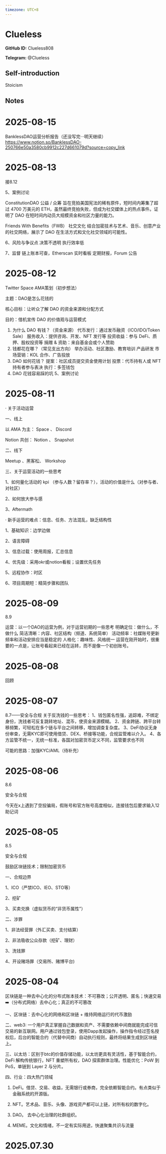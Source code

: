 ```yaml
---
timezone: UTC+8
---
```


# Clueless

**GitHub ID:** Clueless808

**Telegram:** @Clueless

## Self-introduction

Stoicism

## Notes

<!-- Content_START -->
# 2025-08-15

BanklessDAO运营分析报告（还没写完···明天继续）
https://www.notion.so/BanklessDAO-250766e50a3580cb9912c227d661079d?source=copy_link

# 2025-08-13

接8.12

5、案例讨论

ConstitutionDAO
公益 / 众筹
旨在竞拍美国宪法的稀有原件，短时间内筹集了超过 4700 万美元的 ETH，虽然最终竞拍失败，但成为社交媒体上的热点事件。证明了 DAO 在短时间内动员大规模资金和社区力量的能力。

Friends With Benefits（FWB）
社交文化 
结合加密技术与艺术、音乐、创意产业的社交网络，展示了 DAO 在生活方式和文化社交领域的可能性。

6、风险与争议点
决策不透明
执行效率低

7、监督
链上账本可查，Etherscan
实时看板
定期财报，Forum 公告

# 2025-08-12

Twitter Space AMA策划（初步想法）

主题：DAO是怎么花钱的

核心目标：让听众了解 DAO 的资金来源和分配方式

目的：借机宣传 DAO 的价值观与运营模式

1. 为什么 DAO 有钱？（资金来源）
代币发行：通过发币融资（ICO/IDO/Token Sale）
服务收入：提供咨询、开发、NFT 发行等
投资收益：参与 DeFi、质押、股权投资等
捐赠 & 资助：来自基金会或个人赞助
2. 钱都花在哪？（常见支出方向）
举办活动、社区激励、教育培训
产品研发
市场营销：KOL 合作、广告投放
3. DAO 如何花钱？
提案：社区成员提交资金使用计划
投票：代币持有人或 NFT 持有者参与表决
执行：多签钱包
4. DAO 花钱容易踩的坑
5、案例讨论

# 2025-08-11

· 关于活动运营

一、线上

以 AMA 为主： Space 、 Discord

Notion 共创： Notion 、 Snapshot

二、线下

Meetup 、黑客松、 Workshop

三、关于运营活动的一些思考

1、如何量化活动的 kpi （参与人数？留存率？），活动的价值是什么（对参与者、对社区）

2、如何放大参与感

3、Aftermath

· 新手运营的难点：信息、任务、方法混乱，缺乏结构性

1、基础知识：边学边做

2、语言障碍

3、信息过载：使用周报，汇总信息

4、优先级：采用okr或notion看板；设置优先任务

5、远程协作：时区

6、项目周期短：精简步骤和团队

# 2025-08-09

8.9

运营：以一个DAO的运营为例，对于运营初期的一些思考
明确定位：做什么，不做什么
简洁清晰：内容、社区结构（频道、系统简单）
活动频率：社媒账号更新频率和活动安排应当是稳定的
人格化：趣味性、风格统一
运营在刚开始时，很重要的一点是，让账号看起来已经在运转，而不是像一个初创账号。

# 2025-08-08

回顾

# 2025-08-07

8.7——安全与合规
关于反洗钱的一些思考：
1、钱包匿名性强，追踪难，不绑定身份，洗钱者可反复跳转地址、混币，使资金来源模糊。
2、资金跨链、跨平台转移频繁，可轻松在多个链与平台之间转移，增加调查复杂度。
3、DeFi协议无身份审查，无需KYC即可使用借贷、DEX、桥接等功能，合规监管难以介入。
4、各方监管不统一，无统一标准，各国对加密货币定义不同，监管要求也不同

可能的思路：加强KYC/AML（待补充）

# 2025-08-06

8.6

安全与合规

今天在x上遇到了空投骗局，假账号和官方账号高度相似，连接钱包后要求输入12助记词

# 2025-08-05

8.5

安全与合规

鼓励区块链技术；限制加密货币

一、合规边界

1、ICO（严禁ICO、IEO、STO等）

2、挖矿

3、买卖兑换（虚拟货币的“非货币属性”）

二、涉罪

1、非法经营罪（外汇买卖、支付结算）

2、非法吸收公众存款（挖矿、理财）

3、洗钱罪

4、开设赌场罪（交易所、赌博平台)

# 2025-08-04

区块链是一种去中心化的分布式账本技术：不可篡改；公开透明、匿名；快速交易 ➡️（分布式网络）去中心化；真正的不可篡改

一、区块链：去中心化的网络和区块链 + 维持网络运行的代币激励

二、web3: 一个用户真正掌握自己数据和资产、不需要依赖中间商就能完成可信交易的新互联网。用户通过钱包登录，使用Dapp发起操作，操作指令经过签名授权后，后台的智能合约（代替中间商）自动执行规则，最终将结果生成到区块链上。

三、以太坊：区别于btc的价值存储功能，以太坊更具有灵活性，基于智能合约，DeFi 解构传统银行，NFT 重塑所有权，DAO 探索群体治理。性能优化：PoW 到PoS，单链到 Layer 2 与分片。

四、行业：四大热门领域

 1. DeFi。借贷、交易、收益，无需银行或券商，完全依赖智能合约。有点类似于金融系统的开源版。

 2. NFT。艺术品、音乐、头像、游戏资产都可以上链，对所有权的数字化。

 3. DAO。 去中心化治理的社群组织。

 4. MEME。文化和情绪，不一定有实际用途，快速聚集共识与流量


# 2025.07.30


<!-- Content_END -->
